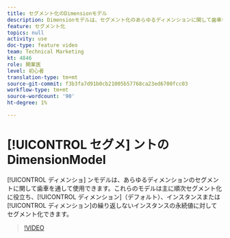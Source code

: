```yaml
---
title: セグメント化のDimensionモデル
description: Dimensionモデルは、セグメント化のあらゆるディメンションに関して歯車を通じて使用できます。 これらのモデルは主に順次セグメント化に役立ち、ディメンション（デフォルト）、インスタンスまたはディメンションの非繰り返しインスタンスの永続的な値に対してセグメント化できます。
feature: セグメント化
topics: null
activity: use
doc-type: feature video
team: Technical Marketing
kt: 4846
role: 開業医
level: 初心者
translation-type: tm+mt
source-git-commit: f3b3fa7d91b0cb21005b57768ca23ed6700fcc03
workflow-type: tm+mt
source-wordcount: '90'
ht-degree: 1%

---
```



# [!UICONTROL セグメ] ントのDimensionModel

[!UICONTROL ディメンショ] ンモデルは、あらゆるディメンションのセグメン  トに関して歯車を通して使用できます。これらのモデルは主に順次セグメント化に役立ち、[!UICONTROL ディメンション]（デフォルト）、インスタンスまたは[!UICONTROL ディメンション]の繰り返しないインスタンスの永続値に対してセグメント化できます。

>[!VIDEO](https://video.tv.adobe.com/v/32958/?quality=12)
